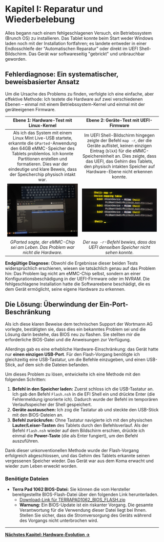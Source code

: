 # Kapitel I: Reparatur und Wiederbelebung

Alles begann nach einem fehlgeschlagenen Versuch, ein Betriebssystem (Brunch OS) zu installieren. Das Tablet konnte beim Start weder Windows laden noch mit der Installation fortfahren; es landete entweder in einer Endlosschleife der "Automatischen Reparatur" oder direkt im UEFI Shell-Bildschirm. Das Gerät war softwareseitig "gebrickt" und unbrauchbar geworden.

## Fehlerdiagnose: Ein systematischer, beweisbasierter Ansatz

Um die Ursache des Problems zu finden, verfolgte ich eine einfache, aber effektive Methode: Ich testete die Hardware auf zwei verschiedenen Ebenen – einmal mit einem Betriebssystem-Kernel und einmal mit der geräteeigenen Firmware.

| **Ebene 1: Hardware-Test mit Linux-Kernel** | **Ebene 2: Geräte-Test mit UEFI-Firmware** |
| :---: | :---: |
| Als ich das System mit einem Linux Mint Live-USB startete, erkannte die `GParted`-Anwendung den 64GB eMMC-Speicher des Tablets problemlos. Ich konnte Partitionen erstellen und formatieren. Dies war der eindeutige und klare Beweis, dass der Speicherchip physisch intakt war. | Im UEFI Shell-Bildschirm hingegen zeigte der Befehl `map -r`, der die Geräte auflistet, keinen einzigen Eintrag (`blkX`) für die eMMC-Speichereinheit an. Dies zeigte, dass das UEFI, das Gehirn des Tablets, den physisch intakten Speicher auf Hardware-Ebene nicht erkennen konnte. |
| <img src="../../assets/images/thumbnail_17477595295231327780041398629873.jpg.jpg" width="450"> | <img src="../../assets/images/Outlook-qgcwu443.png" width="450"> |
| *GParted sagte, der eMMC-Chip sei am Leben. Das Problem war nicht die Hardware.* | *Der `map -r`-Befehl bewies, dass das UEFI denselben Speicher nicht sehen konnte.* |

**Endgültige Diagnose:** Obwohl die Ergebnisse dieser beiden Tests widersprüchlich erschienen, wiesen sie tatsächlich genau auf das Problem hin: Das Problem lag nicht am eMMC-Chip selbst, sondern an einer Konfigurationsbeschädigung in der UEFI-Firmware oder im NVRAM. Die fehlgeschlagene Installation hatte die Softwareebene beschädigt, die es dem Gerät ermöglicht, seine eigene Hardware zu erkennen.

## Die Lösung: Überwindung der Ein-Port-Beschränkung

Als ich diese klaren Beweise dem technischen Support der Wortmann AG vorlegte, bestätigten sie, dass dies ein bekanntes Problem sei und die Lösung darin bestehe, das BIOS neu zu flashen. Sie stellten mir die erforderliche BIOS-Datei und die Anweisungen zur Verfügung.

Allerdings gab es eine erhebliche Hardware-Einschränkung: das Gerät hatte nur **einen einzigen USB-Port**. Für den Flash-Vorgang benötigte ich gleichzeitig eine USB-Tastatur, um die Befehle einzugeben, und einen USB-Stick, auf dem sich die Dateien befanden.

Um dieses Problem zu lösen, entwickelte ich eine Methode mit den folgenden Schritten:

1.  **Befehl in den Speicher laden:** Zuerst schloss ich die USB-Tastatur an. Ich gab den Befehl `Flash.nsh` in die EFI Shell ein und drückte Enter (die Fehlermeldung ignorierte ich). Dadurch wurde der Befehl im temporären Verlaufsspeicher der Shell gespeichert.
2.  **Geräte austauschen:** Ich zog die Tastatur ab und steckte den USB-Stick mit den BIOS-Dateien an.
3.  **Befehl zurückrufen:** Ohne Tastatur navigierte ich mit den physischen **Lauter/Leiser-Tasten** des Tablets durch den Befehlsverlauf. Als der Befehl `Flash.nsh` wieder auf dem Bildschirm erschien, drückte ich einmal die **Power-Taste** (die als Enter fungiert), um den Befehl auszuführen.

Dank dieser unkonventionellen Methode wurde der Flash-Vorgang erfolgreich abgeschlossen, und das Gehirn des Tablets erkannte seinen vergessenen Speicher wieder. Das Gerät war aus dem Koma erwacht und wieder zum Leben erweckt worden.

### Benötigte Dateien

*   **Terra Pad 1062 BIOS-Datei:** Sie können die vom Hersteller bereitgestellte BIOS-Flash-Datei über den folgenden Link herunterladen.
    *   [Download-Link für TERRAPAD1062_BIOS_FLASH.zip](https://github.com/semsyekeler/hardware-hacking-terrapad1062-windows-tablet/raw/refs/heads/main/TERRAPAD1062_BIOS_FLASH.zip)
    *   **Warnung:** Ein BIOS-Update ist ein riskanter Vorgang. Die gesamte Verantwortung für die Verwendung dieser Datei liegt bei Ihnen. Stellen Sie sicher, dass die Stromversorgung des Geräts während des Vorgangs nicht unterbrochen wird.

---
**[Nächstes Kapitel: Hardware-Evolution →](./2_Hardware_Evolution.md)**